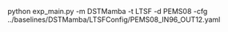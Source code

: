 python exp_main.py -m DSTMamba -t LTSF -d PEMS08 -cfg ../baselines/DSTMamba/LTSFConfig/PEMS08_IN96_OUT12.yaml
